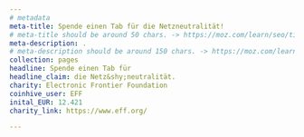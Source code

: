 ```yaml
---
# metadata
meta-title: Spende einen Tab für die Netzneutralität!
# meta-title should be around 50 chars. -> https://moz.com/learn/seo/title-tag
meta-description: .
# meta-description should be around 150 chars. -> https://moz.com/learn/seo/meta-description
collection: pages
headline: Spende einen Tab für
headline_claim: die Netz&shy;neutralität.
charity: Electronic Frontier Foundation
coinhive_user: EFF
inital_EUR: 12.421
charity_link: https://www.eff.org/

---
```

